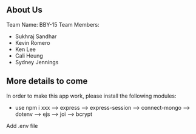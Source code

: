## About Us
Team Name: BBY-15
Team Members: 
- Sukhraj Sandhar
- Kevin Romero
- Ken Lee
- Cali Heung
- Sydney Jennings

## More details to come
In order to make this app work, please install the following modules:
- use npm i xxx
--> express
--> express-session
--> connect-mongo
--> dotenv
--> ejs
--> joi
--> bcrypt

Add .env file